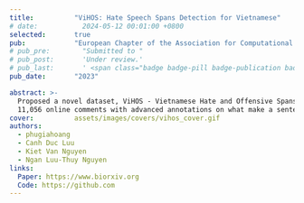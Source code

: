```yaml
---
title:          "ViHOS: Hate Speech Spans Detection for Vietnamese"
# date:           2024-05-12 00:01:00 +0800
selected:       true
pub:            "European Chapter of the Association for Computational Linguistics (EACL)"
# pub_pre:        "Submitted to "
# pub_post:       'Under review.'
# pub_last:       ' <span class="badge badge-pill badge-publication badge-success">Spotlight</span>'
pub_date:       "2023"

abstract: >-
  Proposed a novel dataset, ViHOS - Vietnamese Hate and Offensive Spans, which consists of
  11,056 online comments with advanced annotations on what make a sentence offensive and benchmark experiments.
cover:          assets/images/covers/vihos_cover.gif
authors:
  - phugiahoang
  - Canh Duc Luu
  - Kiet Van Nguyen
  - Ngan Luu-Thuy Nguyen
links:
  Paper: https://www.biorxiv.org
  Code: https://github.com
---
```

